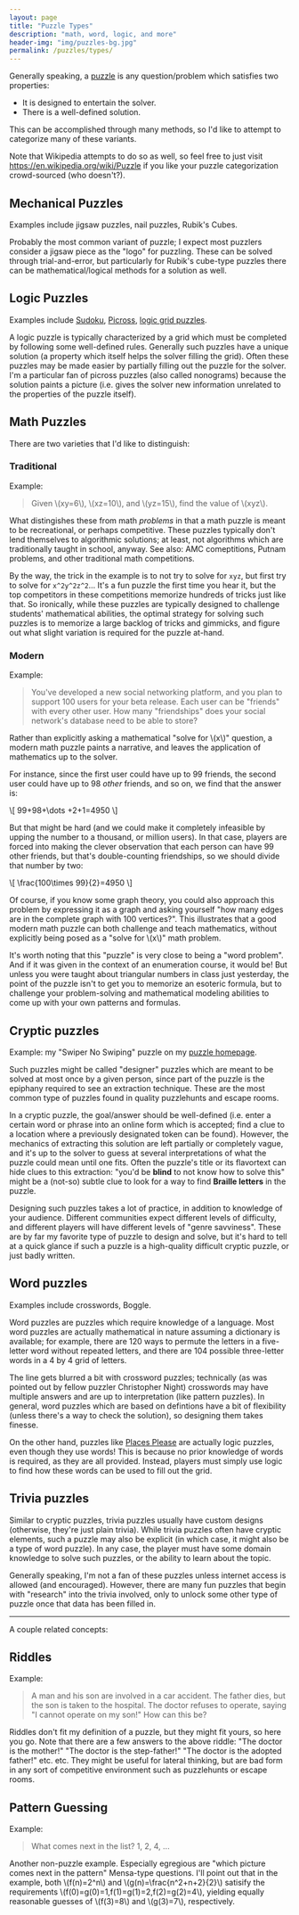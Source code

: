 ```yaml
---
layout: page
title: "Puzzle Types"
description: "math, word, logic, and more"
header-img: "img/puzzles-bg.jpg"
permalink: /puzzles/types/
---
```



Generally speaking, a [puzzle](/puzzles/)
is any question/problem which satisfies two properties:

* It is designed to entertain the solver.
* There is a well-defined solution.

This can be accomplished through many methods, so I'd like to attempt to categorize
many of these variants.

Note that Wikipedia attempts to do so as well, so feel free to just
visit <https://en.wikipedia.org/wiki/Puzzle> if you like your puzzle categorization
crowd-sourced (who doesn't?).

## Mechanical Puzzles

Examples include jigsaw puzzles, nail puzzles, Rubik's Cubes.

Probably the most common variant of puzzle; I expect most puzzlers consider a
jigsaw piece as the "logo" for puzzling. These can be solved through trial-and-error,
but particularly for Rubik's cube-type puzzles there can be mathematical/logical
methods for a solution as well. 

## Logic Puzzles

Examples include [Sudoku](https://en.wikipedia.org/wiki/Sudoku),
[Picross](https://en.wikipedia.org/wiki/Nonogram),
[logic grid puzzles](https://en.wikipedia.org/wiki/Logic_puzzle#Logic_grid_puzzles).

A logic puzzle is typically characterized by a grid which must be completed by
following some well-defined rules. Generally such puzzles have a unique solution
(a property which itself helps the solver filling the grid). Often these
puzzles may be made easier by partially filling out the puzzle for the solver.
I'm a particular fan of picross puzzles (also called nonograms) because the solution
paints a picture (i.e. gives the solver new information unrelated to the properties
of the puzzle itself).

## Math Puzzles

There are two varieties that I'd like to distinguish:

### Traditional

Example:

> Given \\(xy=6\\), \\(xz=10\\), and \\(yz=15\\), find the value of \\(xyz\\).

What distingishes these from math *problems* in that a math
puzzle is meant to be recreational, or
perhaps competitive. These puzzles typically don't lend themselves to algorithmic
solutions; at least, not algorithms which are traditionally taught in school, anyway.
See also: AMC comeptitions, Putnam problems, and other traditional math competitions.

By the way, the trick in the example is to not try to solve for `xyz`, but first try
to solve for `x^2y^2z^2`... It's a fun puzzle the first time you hear it, but the
top competitors in these competitions memorize hundreds of tricks just like that.
So ironically, while these puzzles are typically designed to challenge students'
mathematical abilities, the optimal strategy for solving such puzzles is to
memorize a large backlog of tricks and gimmicks, and figure out what slight variation
is required for the puzzle at-hand.

### Modern

Example:

> You've developed a new social networking platform, and you plan to support
> 100 users for your beta release. Each user can be "friends" with every other
> user. How many "friendships" does your social network's database need to be
> able to store?

Rather than explicitly asking a mathematical "solve for \\(x\\)" question,
a modern math puzzle paints a narrative, and leaves the application of
mathematics up to the solver. 

For instance, since the first user could have
up to 99 friends, the second user could have up to 98 *other* friends,
and so on, we find that the answer is:

\\[
99+98+\dots +2+1=4950
\\]

But that might be hard (and we could make it completely infeasible by
upping the number to a thousand, or million users).
In that case, players are forced into making the clever observation that 
each person can have 99 other friends, but that's double-counting friendships,
so we should divide that number by two:

\\[
\frac{100\times 99}{2}=4950
\\]

Of course, if you know some graph theory, 
you could also approach this problem by expressing it as a
graph and asking yourself "how many edges are in the complete graph with 100
vertices?". 
This illustrates that a good modern math puzzle can both challenge and teach
mathematics,
without explicitly being posed as a "solve for \\(x\\)"  math problem.

It's worth noting that this "puzzle" is very close to being a "word problem".
And if it was given in the context of an enumeration course, it would be!
But unless you were taught about triangular numbers in class just yesterday,
the point of the puzzle isn't to get you to memorize an esoteric formula,
but to challenge your problem-solving and mathematical modeling abilities
to come up with your own patterns and formulas.

## Cryptic puzzles

Example: my "Swiper No Swiping" puzzle on my [puzzle homepage](/puzzles/).

Such puzzles might be called "designer" puzzles
which are meant to be solved at most once by a given person, since part of the
puzzle is the epiphany required to see an extraction technique.
These are the most common type of puzzles found in quality puzzlehunts and
escape rooms.

In a cryptic puzzle, the goal/answer should be
well-defined (i.e. enter a certain word or phrase into an online form which is
accepted; find a clue to a location where a previously designated token can be found).
However, the mechanics of extracting this solution are left partially or 
completely vague,
and it's up to the solver to guess at several interpretations of what the puzzle
could mean until one fits. Often the puzzle's title or its flavortext can
hide clues to this extraction: "you'd be **blind** to not know how to solve this"
might be a (not-so) subtle clue to look for a way to find **Braille letters**
in the puzzle.

Designing such puzzles takes a lot of practice, in addition to knowledge of
your audience. Different communities expect different levels of difficulty,
and different players will have different levels of "genre savviness".
These are by far my favorite type of puzzle to design and solve, 
but it's hard to tell at a quick glance if such a puzzle is a high-quality 
difficult cryptic puzzle, or just badly written.

## Word puzzles

Examples include crosswords, Boggle.

Word puzzles are puzzles which require knowledge of a language. Most word puzzles are
actually mathematical in nature assuming a dictionary is available; for example,
there are 120 ways to permute the letters in a five-letter word without repeated letters,
and there are 104 possible three-letter words in a 4 by 4 grid of letters.

The line gets blurred a bit with crossword puzzles; technically (as was pointed out
by fellow puzzler Christopher Night) crosswords may have multiple answers and are
up to interpretation (like pattern puzzles). In general, word puzzles which are based
on defintions have a bit of flexibility (unless there's a way to check the solution),
so designing them takes finesse.

On the other hand, puzzles like 
[Places Please](https://www.pennydellpuzzles.com/product.aspx?c=selectedpuzzlespuzzlebooks&p=PLP)
are actually logic puzzles, even though they use words! This is because no prior
knowledge of words is required, as they are all provided. Instead, players must
simply use logic to find how these words can be used to fill out the grid.

## Trivia puzzles

Similar to cryptic puzzles, trivia puzzles usually have custom designs (otherwise,
they're just plain trivia). While trivia puzzles often have cryptic elements, such a puzzle
may also be explicit (in which case, it might also be a type of word puzzle). 
In any case, the player must have some domain knowledge to solve such puzzles,
or the ability to learn about the topic.

Generally speaking, I'm not a fan of these puzzles unless internet access is allowed
(and encouraged). However, there are many fun puzzles that begin with "research"
into the trivia involved, only to unlock some other type of puzzle once that data
has been filled in.

---

A couple related concepts:

## Riddles

Example:

> A man and his son are involved in a car accident. The father dies, but the son
> is taken to the hospital. The doctor refuses to operate, saying "I cannot
> operate on my son!" How can this be?

Riddles don't fit my definition of a puzzle, but they might fit yours,
so here you go. Note that there are a few answers to the above riddle:
"The doctor is the mother!" "The doctor is the step-father!" "The doctor is
the adopted father!" etc. etc. They might be useful for lateral thinking,
but are bad form in any sort of competitive environment such as puzzlehunts
or escape rooms.

## Pattern Guessing

Example:

> What comes next in the list? 1, 2, 4, ...

Another non-puzzle example. Especially egregious are
"which picture comes next in the pattern" Mensa-type questions.
I'll point out that in the example,
both \\(f(n)=2^n\\) and \\(g(n)=\frac{n^2+n+2}{2}\\)
satisify the requirements
\\(f(0)=g(0)=1,f(1)=g(1)=2,f(2)=g(2)=4\\), 
yielding equally reasonable guesses
of \\(f(3)=8\\) and \\(g(3)=7\\), respectively.

